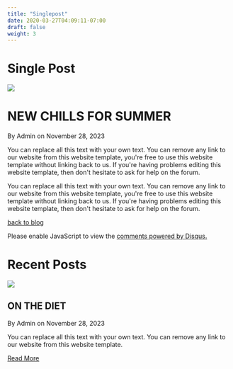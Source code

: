```yaml
---
title: "Singlepost"
date: 2020-03-27T04:09:11-07:00
draft: false
weight: 3
---
```

<div id="body">
<div class="header">
<div>

# Single Post

</div>
</div>
<div class="singlepost">
<div class="featured">

![](../images/strwberry-delights.jpg)

# NEW CHILLS FOR SUMMER

<span>By Admin on November 28, 2023</span>

You can replace all this text with your own text. You can remove any link to our website from this website template, you're free to use this website template without linking back to us. If you're having problems editing this website template, then don't hesitate to ask for help on the forum.

You can replace all this text with your own text. You can remove any link to our website from this website template, you're free to use this website template without linking back to us. If you're having problems editing this website template, then don't hesitate to ask for help on the forum.

<span class="load">[back to blog](../blog)</span>
<div id="disqus_thread"></div>
<script>
/**
*  RECOMMENDED CONFIGURATION VARIABLES: EDIT AND UNCOMMENT THE SECTION BELOW TO INSERT DYNAMIC VALUES FROM YOUR PLATFORM OR CMS.
*  LEARN WHY DEFINING THESE VARIABLES IS IMPORTANT: https://disqus.com/admin/universalcode/#configuration-variables*/
/*
var disqus_config = function () {
this.page.url = PAGE_URL;  // Replace PAGE_URL with your page's canonical URL variable
this.page.identifier = PAGE_IDENTIFIER; // Replace PAGE_IDENTIFIER with your page's unique identifier variable
};
*/
(function() { // DON'T EDIT BELOW THIS LINE
var d = document, s = d.createElement('script');
s.src = 'https://freeeze.disqus.com/embed.js';
s.setAttribute('data-timestamp', +new Date());
(d.head || d.body).appendChild(s);
})();
</script>
<noscript>Please enable JavaScript to view the <a href="https://disqus.com/?ref_noscript">comments powered by Disqus.</a></noscript>
                            
</div>
<div class="sidebar">

# Recent Posts

![](../images/on-diet.png)

## ON THE DIET

<span>By Admin on November 28, 2023</span>

You can replace all this text with your own text. You can remove any link to our website from this website template.

<span class="more">[Read More](../singlepost)</span>